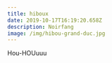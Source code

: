 ```yaml
---
title: hiboux
date: 2019-10-17T16:19:20.658Z
description: Noirfang
image: /img/hibou-grand-duc.jpg
---
```

Hou-HOUuuu
